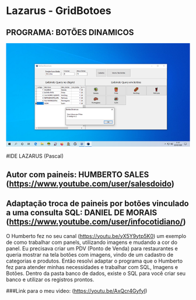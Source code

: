 # Lazarus - GridBotoes
## PROGRAMA: BOTÕES DINAMICOS

![Daniel de Morais - Infocotidiano](./grid_botoes.PNG)

#IDE LAZARUS (Pascal)

## Autor com paineis: HUMBERTO SALES (https://www.youtube.com/user/salesdoido)
## Adaptação troca de paineis por botões vinculado a uma consulta SQL: DANIEL DE MORAIS (https://www.youtube.com/user/infocotidiano/)

O Humberto fez no seu canal (https://youtu.be/yX5Y9ytp5K0) um exemplo de como trabalhar com panels, utilizando imagens e mudando a cor do panel.
Eu precisava criar um PDV (Ponto de Venda) para restaurantes e queria mostrar na tela botões com imagens, vindo de um cadastro de categorias e produtos.
Então resolvi adaptar o programa que o Humberto fez para atender minhas necessidades e trabalhar com SQL, Imagens e Botões.
Dentro da pasta banco de dados, existe o SQL para você criar seu banco e utilizar os registros prontos.

###Link para o meu video: (https://youtu.be/AxQcr4GyfyI)
